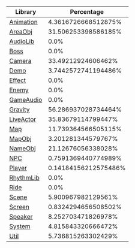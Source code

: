 | Library | Percentage |
| ------------- | ------------- |
| [Animation](https://github.com/shibbo/Petari/blob/master/docs/lib/Animation.md) | 4.3616726668512875% |
| [AreaObj](https://github.com/shibbo/Petari/blob/master/docs/lib/AreaObj.md) | 31.506253398586185% |
| [AudioLib](https://github.com/shibbo/Petari/blob/master/docs/lib/AudioLib.md) | 0.0% |
| [Boss](https://github.com/shibbo/Petari/blob/master/docs/lib/Boss.md) | 0.0% |
| [Camera](https://github.com/shibbo/Petari/blob/master/docs/lib/Camera.md) | 33.49212924606462% |
| [Demo](https://github.com/shibbo/Petari/blob/master/docs/lib/Demo.md) | 3.7442572741194486% |
| [Effect](https://github.com/shibbo/Petari/blob/master/docs/lib/Effect.md) | 0.0% |
| [Enemy](https://github.com/shibbo/Petari/blob/master/docs/lib/Enemy.md) | 0.0% |
| [GameAudio](https://github.com/shibbo/Petari/blob/master/docs/lib/GameAudio.md) | 0.0% |
| [Gravity](https://github.com/shibbo/Petari/blob/master/docs/lib/Gravity.md) | 56.286937028734464% |
| [LiveActor](https://github.com/shibbo/Petari/blob/master/docs/lib/LiveActor.md) | 35.83679114799447% |
| [Map](https://github.com/shibbo/Petari/blob/master/docs/lib/Map.md) | 11.739364566505115% |
| [MapObj](https://github.com/shibbo/Petari/blob/master/docs/lib/MapObj.md) | 3.201281344579767% |
| [NameObj](https://github.com/shibbo/Petari/blob/master/docs/lib/NameObj.md) | 21.12676056338028% |
| [NPC](https://github.com/shibbo/Petari/blob/master/docs/lib/NPC.md) | 0.7591369440774989% |
| [Player](https://github.com/shibbo/Petari/blob/master/docs/lib/Player.md) | 0.14184156212575486% |
| [RhythmLib](https://github.com/shibbo/Petari/blob/master/docs/lib/RhythmLib.md) | 0.0% |
| [Ride](https://github.com/shibbo/Petari/blob/master/docs/lib/Ride.md) | 0.0% |
| [Scene](https://github.com/shibbo/Petari/blob/master/docs/lib/Scene.md) | 5.900967982129561% |
| [Screen](https://github.com/shibbo/Petari/blob/master/docs/lib/Screen.md) | 0.8324294656508502% |
| [Speaker](https://github.com/shibbo/Petari/blob/master/docs/lib/Speaker.md) | 8.252703471826978% |
| [System](https://github.com/shibbo/Petari/blob/master/docs/lib/System.md) | 4.815843320666472% |
| [Util](https://github.com/shibbo/Petari/blob/master/docs/lib/Util.md) | 5.736815263302429% |
